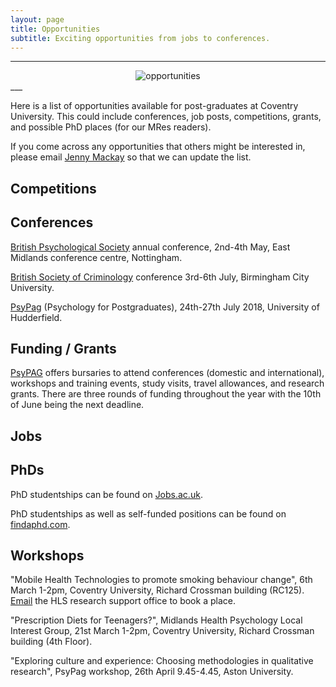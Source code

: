 ```yaml
---
layout: page
title: Opportunities
subtitle: Exciting opportunities from jobs to conferences.
---
```


___
<center>
  <img src = "http://www.cfrinc.net/hs-fs/hubfs/Blog_Images/market-research-opportunity.jpg?t=1520480222622&width=450&name=market-research-opportunity.jpg" alt="opportunities" />
</center>
___


Here is a list of opportunities available for post-graduates at Coventry University. This could include conferences, job posts, competitions, grants, and possible PhD places (for our MRes readers).

If you come across any opportunities that others might be interested in, please email [Jenny Mackay](mailto:cov.pgrnewsletter+opportunities@gmail.com) so that we can update the list.  

## Competitions

## Conferences

[British Psychological Society](https://www1.bps.org.uk/events/conferences/annual-conference-2018) annual conference, 2nd-4th May, East Midlands conference centre, Nottingham.

[British Society of Criminology](https://www.bcu.ac.uk/social-sciences/criminology/british-society-of-criminology-conference-2018 ) conference 3rd-6th July,  Birmingham City University.

[PsyPag](https://www.psypag2018.com/) (Psychology for Postgraduates), 24th-27th July 2018, University of Hudderfield.

## Funding / Grants

[PsyPAG](http://www.psypag.co.uk/bursaries-2/) offers bursaries to attend conferences (domestic and international), workshops and training events, study visits, travel allowances, and research grants. There are three rounds of funding throughout the year with the 10th of June being the next deadline.  

## Jobs

## PhDs

PhD studentships can be found on [Jobs.ac.uk](http://www.jobs.ac.uk/).

PhD studentships as well as self-funded positions can be found on [findaphd.com](https://www.findaphd.com/).

## Workshops

"Mobile Health Technologies to promote smoking behaviour change", 6th March 1-2pm, Coventry University, Richard Crossman building (RC125). [Email](mailto:hls.rso@coventry.ac.uk) the HLS research support office to book a place.

"Prescription Diets for Teenagers?", Midlands Health Psychology Local Interest Group, 21st March 1-2pm, Coventry University, Richard Crossman building (4th Floor).

"Exploring culture and experience: Choosing methodologies in qualitative research", PsyPag workshop, 26th April 9.45-4.45, Aston University.
